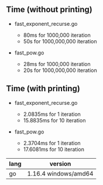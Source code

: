 ## Time (without printing)

- fast_exponent_recurse.go
  - 80ms for 1000,000 iteration
  - 50s for 1000,000,000 iteration

- fast_pow.go
  - 28ms for 1000,000 iteration
  - 20s for 1000,000,000 iteration

## Time (with printing)

- fast_exponent_recurse.go
  - 2.0835ms for 1 iteration
  - 15.8835ms for 10 iteration

- fast_pow.go
  - 2.3704ms for 1 iteration
  - 17.6081ms for 10 iteration

| lang | version |
|---|---|
|go|1.16.4 windows/amd64|
